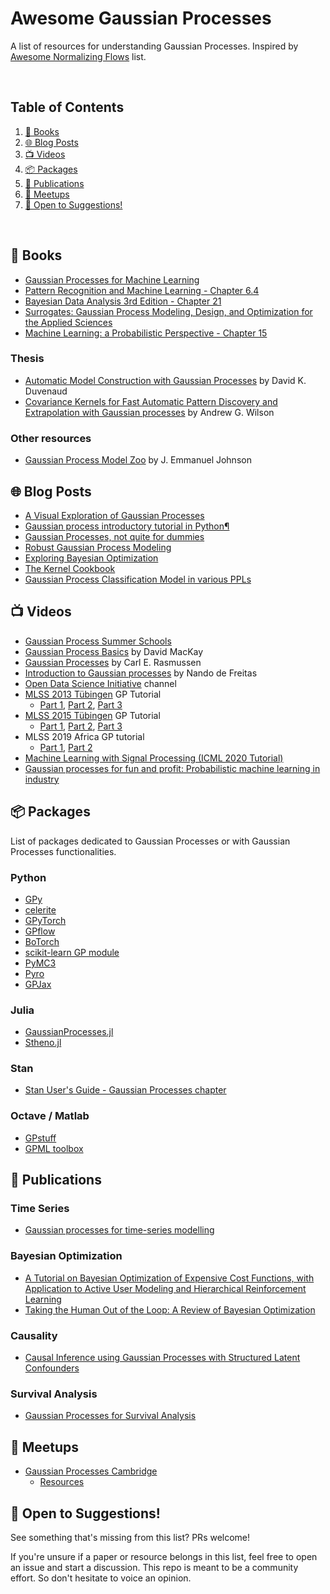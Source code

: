 # Awesome Gaussian Processes

A list of resources for understanding Gaussian Processes. Inspired by [Awesome Normalizing Flows](https://github.com/janosh/awesome-normalizing-flows) list.

<br>

## Table of Contents

1. [📘 Books](#-books)
2. [🌐 Blog Posts](#-blog-posts)
3. [📺 Videos](#-videos)
4. [📦 Packages](#-packages)
5. [📝 Publications](#-publications)
6. [📌 Meetups](#-meetups)
7. [🎉 Open to Suggestions!](#-open-to-suggestions)

<br>

## 📘 Books

* [Gaussian Processes for Machine Learning](http://www.gaussianprocess.org/gpml/)
* [Pattern Recognition and Machine Learning - Chapter 6.4](https://www.microsoft.com/en-us/research/uploads/prod/2006/01/Bishop-Pattern-Recognition-and-Machine-Learning-2006.pdf)
* [Bayesian Data Analysis 3rd Edition - Chapter 21](http://www.stat.columbia.edu/~gelman/book/)
* [Surrogates: Gaussian Process Modeling, Design, and Optimization for the Applied Sciences](https://bookdown.org/rbg/surrogates/)
* [Machine Learning: a Probabilistic Perspective - Chapter 15](https://www.cs.ubc.ca/~murphyk/MLbook/)

### Thesis

* [Automatic Model Construction with Gaussian Processes](https://www.cs.toronto.edu/~duvenaud/thesis.pdf) by David K. Duvenaud
* [Covariance Kernels for Fast Automatic Pattern Discovery and Extrapolation with Gaussian processes](http://www.cs.cmu.edu/~andrewgw/andrewgwthesis.pdf) by Andrew G. Wilson

### Other resources

* [Gaussian Process Model Zoo](https://jejjohnson.github.io/gp_model_zoo/) by J. Emmanuel Johnson

## 🌐 Blog Posts

* [A Visual Exploration of Gaussian Processes](https://distill.pub/2019/visual-exploration-gaussian-processes/)
* [Gaussian process introductory tutorial in Python¶](http://adamian.github.io/talks/Damianou_GP_tutorial.html)
* [Gaussian Processes, not quite for dummies](https://thegradient.pub/gaussian-process-not-quite-for-dummies/)
* [Robust Gaussian Process Modeling](https://betanalpha.github.io/assets/case_studies/gaussian_processes.html)
* [Exploring Bayesian Optimization](https://distill.pub/2020/bayesian-optimization/)
* [The Kernel Cookbook](http://www.cs.toronto.edu/~duvenaud/cookbook/index.html)
* [Gaussian Process Classification Model in various PPLs](https://luiarthur.github.io/TuringBnpBenchmarks/gpclassify)


## 📺 Videos
* [Gaussian Process Summer Schools](http://gpss.cc/) 
* [Gaussian Process Basics](http://videolectures.net/gpip06_mackay_gpb/) by David MacKay
* [Gaussian Processes](http://videolectures.net/mlss09uk_rasmussen_gp/) by Carl E. Rasmussen
* [Introduction to Gaussian processes](https://youtu.be/4vGiHC35j9s) by  Nando de Freitas
* [ Open Data Science Initiative](https://www.youtube.com/channel/UCUjuEqUQbTrJ11f8nkWltQQ) channel
* [MLSS 2013 Tübingen](http://mlss.tuebingen.mpg.de/2013/index.html) GP Tutorial
  - [Part 1](https://youtu.be/50Vgw11qn0o), [Part 2](https://youtu.be/TR0LCVslIIM), [Part 3](https://youtu.be/KRLW5abMV6s)
* [MLSS 2015 Tübingen](http://mlss.tuebingen.mpg.de/2015/index.html) GP Tutorial
  - [Part 1](https://youtu.be/S9RbSCpy_pg), [Part 2](https://youtu.be/MxeQIKGEXb8), [Part 3](https://youtu.be/Ead4TivIOmU)
* MLSS 2019 Africa GP tutorial
  - [Part 1](https://youtu.be/U85XFCt3Lak), [Part 2](https://youtu.be/b635kuSqLww)
* [Machine Learning with Signal Processing (ICML 2020 Tutorial)](https://youtu.be/vTRD03_yReI)
* [Gaussian processes for fun and profit: Probabilistic machine learning in industry](https://youtu.be/uq8VxqeHPj8)

## 📦 Packages

List of packages dedicated to Gaussian Processes or with Gaussian Processes functionalities.

### Python

* [GPy](https://github.com/SheffieldML/GPy)
* [celerite](https://celerite.readthedocs.io/en/stable/)
* [GPyTorch](https://gpytorch.ai/)
* [GPflow](https://github.com/GPflow/GPflow)
* [BoTorch](https://botorch.org/)
* [scikit-learn GP module](http://scikit-learn.org/stable/modules/gaussian_process.html)
* [PyMC3](https://docs.pymc.io/Gaussian_Processes.html)
* [Pyro](https://pyro.ai/examples/gp.html)
* [GPJax](https://github.com/thomaspinder/GPJax)

### Julia

* [GaussianProcesses.jl](https://stor-i.github.io/GaussianProcesses.jl/latest/)
* [Stheno.jl](https://github.com/willtebbutt/Stheno.jl)

### Stan
 * [Stan User's Guide - Gaussian Processes chapter](https://mc-stan.org/docs/2_26/stan-users-guide/gaussian-processes-chapter.html)

### Octave / Matlab
* [GPstuff](https://research.cs.aalto.fi/pml/software/gpstuff/)
* [GPML toolbox](http://www.gaussianprocess.org/gpml/code/matlab/doc/)


## 📝 Publications

### Time Series
* [Gaussian processes for time-series modelling](http://rsta.royalsocietypublishing.org/content/371/1984/20110550)


### Bayesian Optimization
* [A Tutorial on Bayesian Optimization of Expensive Cost Functions, with Application to Active User Modeling and Hierarchical Reinforcement Learning](https://arxiv.org/abs/1012.2599)
* [Taking the Human Out of the Loop: A Review of Bayesian Optimization](https://www.cs.ox.ac.uk/people/nando.defreitas/publications/BayesOptLoop.pdf)

### Causality
* [Causal Inference using Gaussian Processes with Structured Latent Confounders](http://proceedings.mlr.press/v119/witty20a/witty20a.pdf)
    
### Survival Analysis
* [Gaussian Processes for Survival Analysis](https://arxiv.org/abs/1611.00817)
    

## 📌 Meetups

* [Gaussian Processes Cambridge](https://www.meetup.com/gaussian-processes-cambridge/)
    * [Resources](https://github.com/GaussianProcessesCambridge/meetup-resources)

## 🎉 Open to Suggestions!
See something that's missing from this list? PRs welcome!

If you're unsure if a paper or resource belongs in this list, feel free to open an issue and start a discussion. This repo is meant to be a community effort. So don't hesitate to voice an opinion.
